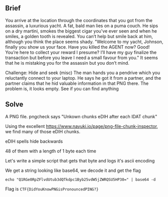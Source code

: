 ## Brief

You arrive at the location through the coordinates that you got from the assassin, a luxurious yacht. A fat, bald man lies on a puma couch. He sips on a dry martini, smokes the biggest cigar you've ever seen and when he smiles, a golden tooth is revealed. You can’t help but smile back at him, although you think the place seems shady. "Welcome to my yacht, Johnson, finally you show us your face. Have you killed the AGENT now? Good! You’re here to collect your reward I presume? I’ll have my guy finalize the transaction but before you leave I need a small favour from you." It seems that he is mistaking you for the assassin but you don’t mind.

Challenge: Hide and seek (misc)
The man hands you a pendrive which you reluctantly connect to your laptop. He says he got it from a partner, and the partner claims that he hid valuable information in that PNG there. The problem is, it looks empty. See if you can find anything

## Solve

A PNG file. pngcheck says "Unkown chunks eDIH after each IDAT chunk"

Using the excellent https://www.nayuki.io/page/png-file-chunk-inspector, we find many of those eDIH chunks.

eDIH spells hide backwards

48 of them with a length of 1 byte each time

Let's write a simple script that gets that byte and logs it's ascii encoding

We get a string looking like base64, we decode it and get the flag

`echo "Q1RGe0RpZFlvdUtub3dQTkdpc1Byb25vdW5jZWRQSU5HP30=" | base64 -d`

Flag is `CTF{DidYouKnowPNGisPronouncedPING?}`
